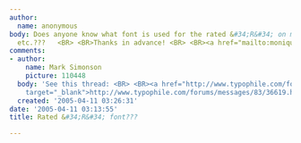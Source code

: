 ```yaml
---
author:
  name: anonymous
body: Does anyone know what font is used for the rated &#34;R&#34; on movie posters,
  etc.???   <BR> <BR>Thanks in advance! <BR> <BR><a href="mailto:moniquestwalker@yahoo.com">moniquestwalker@yahoo.com</a>
comments:
- author:
    name: Mark Simonson
    picture: 110448
  body: 'See this thread: <BR> <BR><a href="http://www.typophile.com/forums/messages/83/36619.html?1085423185"
    target="_blank">http://www.typophile.com/forums/messages/83/36619.html?1085423185</a>'
  created: '2005-04-11 03:26:31'
date: '2005-04-11 03:13:55'
title: Rated &#34;R&#34; font???

---
```

